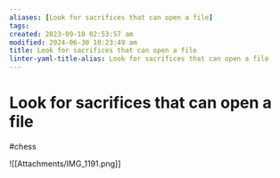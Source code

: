 ```yaml
---
aliases: [Look for sacrifices that can open a file]
tags: 
created: 2023-09-10 02:53:57 am
modified: 2024-06-30 10:23:49 am
title: Look for sacrifices that can open a file
linter-yaml-title-alias: Look for sacrifices that can open a file
---
```

# Look for sacrifices that can open a file
#chess

![[Attachments/IMG_1191.png]]